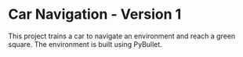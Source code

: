# Car Navigation - Version 1
This project trains a car to navigate an environment and reach a green square. The environment is built using PyBullet.
